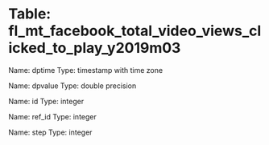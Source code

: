 Table: fl_mt_facebook_total_video_views_clicked_to_play_y2019m03
================================================================

Name: dptime
Type: timestamp with time zone

Name: dpvalue
Type: double precision

Name: id
Type: integer

Name: ref_id
Type: integer

Name: step
Type: integer

